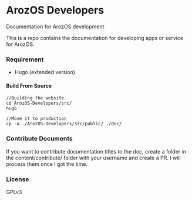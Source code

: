 # ArozOS Developers
Documentation for ArozOS development



This is a repo contains the documentation for developing apps or service for ArozOS. 

### Requirement

- Hugo (extended version)

#### Build From Source

```
//Building the website
cd ArozOS-Developers/src/
hugo

//Move it to production
cp -a ./ArozOS-Developers/src/public/ ./doc/
```

### Contribute Documents

If you want to contribute documentation titles to the doc, create a folder in the content/contribute/ folder with your username and create a PR. I will process them once I got the time.

### License

GPLv3

